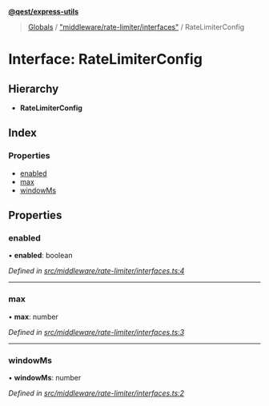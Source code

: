 **[@qest/express-utils](../README.md)**

> [Globals](../README.md) / ["middleware/rate-limiter/interfaces"](../modules/_middleware_rate_limiter_interfaces_.md) / RateLimiterConfig

# Interface: RateLimiterConfig

## Hierarchy

* **RateLimiterConfig**

## Index

### Properties

* [enabled](_middleware_rate_limiter_interfaces_.ratelimiterconfig.md#enabled)
* [max](_middleware_rate_limiter_interfaces_.ratelimiterconfig.md#max)
* [windowMs](_middleware_rate_limiter_interfaces_.ratelimiterconfig.md#windowms)

## Properties

### enabled

•  **enabled**: boolean

*Defined in [src/middleware/rate-limiter/interfaces.ts:4](https://github.com/qest-cz/express-utils/blob/b2be23b/src/middleware/rate-limiter/interfaces.ts#L4)*

___

### max

•  **max**: number

*Defined in [src/middleware/rate-limiter/interfaces.ts:3](https://github.com/qest-cz/express-utils/blob/b2be23b/src/middleware/rate-limiter/interfaces.ts#L3)*

___

### windowMs

•  **windowMs**: number

*Defined in [src/middleware/rate-limiter/interfaces.ts:2](https://github.com/qest-cz/express-utils/blob/b2be23b/src/middleware/rate-limiter/interfaces.ts#L2)*
